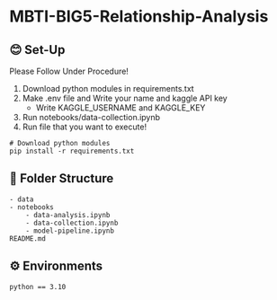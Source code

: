 # MBTI-BIG5-Relationship-Analysis
## 😊 Set-Up
Please Follow Under Procedure!

1. Download python modules in requirements.txt
2. Make .env file and Write your name and kaggle API key 
    - Write KAGGLE_USERNAME and KAGGLE_KEY
3. Run notebooks/data-collection.ipynb
4. Run file that you want to execute!

```shell
# Download python modules
pip install -r requirements.txt
```

## 📁 Folder Structure
```
- data
- notebooks
    - data-analysis.ipynb
    - data-collection.ipynb
    - model-pipeline.ipynb
README.md
```

## ⚙️ Environments
```
python == 3.10
```
